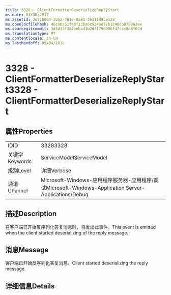 ```yaml
---
title: 3328 - ClientFormatterDeserializeReplyStart
ms.date: 03/30/2017
ms.assetid: 3e8cb064-3052-481e-8a81-3e311d9ce138
ms.openlocfilehash: 46c9ba51fa0f13ba6c924ad77b1240db0798a3ae
ms.sourcegitcommit: 3d5d33f384eeba41b2dff79d096f47ccc8d8f03d
ms.translationtype: MT
ms.contentlocale: zh-CN
ms.lasthandoff: 05/04/2018
---
```

# <a name="3328---clientformatterdeserializereplystart"></a><span data-ttu-id="2de66-102">3328 - ClientFormatterDeserializeReplyStart</span><span class="sxs-lookup"><span data-stu-id="2de66-102">3328 - ClientFormatterDeserializeReplyStart</span></span>
## <a name="properties"></a><span data-ttu-id="2de66-103">属性</span><span class="sxs-lookup"><span data-stu-id="2de66-103">Properties</span></span>  
  
|||  
|-|-|  
|<span data-ttu-id="2de66-104">ID</span><span class="sxs-lookup"><span data-stu-id="2de66-104">ID</span></span>|<span data-ttu-id="2de66-105">3328</span><span class="sxs-lookup"><span data-stu-id="2de66-105">3328</span></span>|  
|<span data-ttu-id="2de66-106">关键字</span><span class="sxs-lookup"><span data-stu-id="2de66-106">Keywords</span></span>|<span data-ttu-id="2de66-107">ServiceModel</span><span class="sxs-lookup"><span data-stu-id="2de66-107">ServiceModel</span></span>|  
|<span data-ttu-id="2de66-108">级别</span><span class="sxs-lookup"><span data-stu-id="2de66-108">Level</span></span>|<span data-ttu-id="2de66-109">详细</span><span class="sxs-lookup"><span data-stu-id="2de66-109">Verbose</span></span>|  
|<span data-ttu-id="2de66-110">通道</span><span class="sxs-lookup"><span data-stu-id="2de66-110">Channel</span></span>|<span data-ttu-id="2de66-111">Microsoft-Windows-应用程序服务器-应用程序/调试</span><span class="sxs-lookup"><span data-stu-id="2de66-111">Microsoft-Windows-Application Server-Applications/Debug</span></span>|  
  
## <a name="description"></a><span data-ttu-id="2de66-112">描述</span><span class="sxs-lookup"><span data-stu-id="2de66-112">Description</span></span>  
 <span data-ttu-id="2de66-113">在客户端已开始反序列化答复消息时，将发出此事件。</span><span class="sxs-lookup"><span data-stu-id="2de66-113">This event is emitted when the client started deserializing of the reply message.</span></span>  
  
## <a name="message"></a><span data-ttu-id="2de66-114">消息</span><span class="sxs-lookup"><span data-stu-id="2de66-114">Message</span></span>  
 <span data-ttu-id="2de66-115">客户端已开始反序列化答复消息。</span><span class="sxs-lookup"><span data-stu-id="2de66-115">Client started deserializing the reply message.</span></span>  
  
## <a name="details"></a><span data-ttu-id="2de66-116">详细信息</span><span class="sxs-lookup"><span data-stu-id="2de66-116">Details</span></span>

